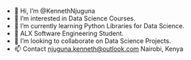 - 👋 Hi, I’m @KennethNjuguna
- 👀 I’m interested in Data Science Courses.
- 🌱 I’m currently learning Python Libraries for Data Science. 
- 🌱 ALX Software Engineering Student. 
- 💞️ I’m looking to collaborate on Data Science Projects.
- 📫 Contact njuguna.kenneth@outlook.com 
              Nairobi, Kenya 

<!---
KennethNjuguna/KennethNjuguna is a ✨ special ✨ repository because its `README.md` (this file) appears on your GitHub profile.
You can click the Preview link to take a look at your changes.
--->
